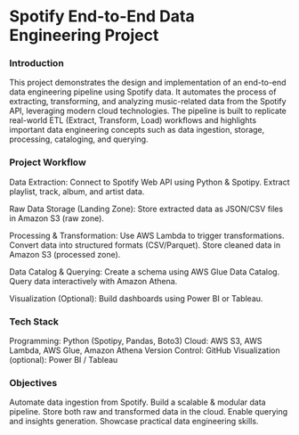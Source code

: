 # Spotify End-to-End Data Engineering Project
### Introduction

This project demonstrates the design and implementation of an end-to-end data engineering pipeline using Spotify data. It automates the process of extracting, transforming, and analyzing music-related data from the Spotify API, leveraging modern cloud technologies.
The pipeline is built to replicate real-world ETL (Extract, Transform, Load) workflows and highlights important data engineering concepts such as data ingestion, storage, processing, cataloging, and querying.

### Project Workflow

Data Extraction:
Connect to Spotify Web API using Python & Spotipy.
Extract playlist, track, album, and artist data.

Raw Data Storage (Landing Zone):
Store extracted data as JSON/CSV files in Amazon S3 (raw zone).

Processing & Transformation:
Use AWS Lambda to trigger transformations.
Convert data into structured formats (CSV/Parquet).
Store cleaned data in Amazon S3 (processed zone).

Data Catalog & Querying:
Create a schema using AWS Glue Data Catalog.
Query data interactively with Amazon Athena.

Visualization (Optional):
Build dashboards using Power BI or Tableau.

### Tech Stack

Programming: Python (Spotipy, Pandas, Boto3)
Cloud: AWS S3, AWS Lambda, AWS Glue, Amazon Athena
Version Control: GitHub
Visualization (optional): Power BI / Tableau

### Objectives

Automate data ingestion from Spotify.
Build a scalable & modular data pipeline.
Store both raw and transformed data in the cloud.
Enable querying and insights generation.
Showcase practical data engineering skills.
